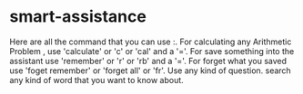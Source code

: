 # smart-assistance
Here are all the command that you can use :. For calculating any Arithmetic Problem , use 'calculate' or 'c' or 'cal' and a '='. For save something into the assistant use 'remember' or 'r' or 'rb' and a '='. For forget what you saved use 'foget remember' or 'forget all' or 'fr'. Use any kind of question. search any kind of word that you want to know about.
